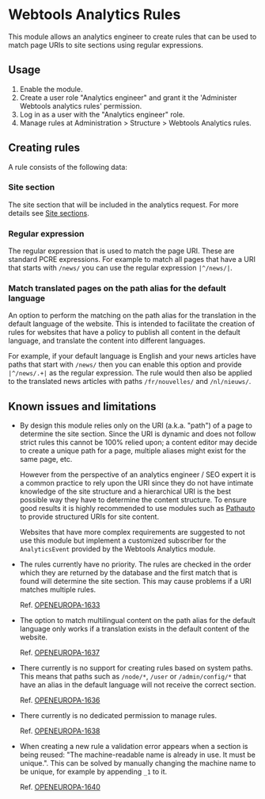 Webtools Analytics Rules
========================

This module allows an analytics engineer to create rules that can be used to
match page URIs to site sections using regular expressions.


Usage
-----

1. Enable the module.
1. Create a user role "Analytics engineer" and grant it the 'Administer Webtools
   analytics rules' permission.
1. Log in as a user with the "Analytics engineer" role.
1. Manage rules at Administration > Structure > Webtools Analytics rules.


Creating rules
--------------

A rule consists of the following data:

### Site section

The site section that will be included in the analytics request. For more
details see [Site
sections](https://webgate.ec.europa.eu/CITnet/confluence/display/NEXTEUROPA/Adapting+the+Next+Europa+Piwik+Module+%3A+add+sections).

### Regular expression

The regular expression that is used to match the page URI. These are standard
PCRE expressions. For example to match all pages that have a URI that starts
with `/news/` you can use the regular expression `|^/news/|`.

### Match translated pages on the path alias for the default language

An option to perform the matching on the path alias for the translation in the
default language of the website. This is intended to facilitate the creation of
rules for websites that have a policy to publish all content in the default
language, and translate the content into different languages.

For example, if your default language is English and your news articles have
paths that start with `/news/` then you can enable this option and provide
`|^/news/.+|` as the regular expression. The rule would then also be applied to
the translated news articles with paths `/fr/nouvelles/` and `/nl/nieuws/`.


Known issues and limitations
----------------------------

* By design this module relies only on the URI (a.k.a. "path") of a page to
  determine the site section. Since the URI is dynamic and does not follow
  strict rules this cannot be 100% relied upon; a content editor may decide to
  create a unique path for a page, multiple aliases might exist for the same
  page, etc.

  However from the perspective of an analytics engineer / SEO expert it is a
  common practice to rely upon the URI since they do not have intimate knowledge
  of the site structure and a hierarchical URI is the best possible way they
  have to determine the content structure. To ensure good results it is highly
  recommended to use modules such as
  [Pathauto](https://www.drupal.org/project/pathauto) to provide structured URIs
  for site content.

  Websites that have more complex requirements are suggested to not use this
  module but implement a customized subscriber for the `AnalyticsEvent` provided
  by the Webtools Analytics module.
* The rules currently have no priority. The rules are checked in the order which
  they are returned by the database and the first match that is found will
  determine the site section. This may cause problems if a URI matches multiple
  rules.

  Ref.
  [OPENEUROPA-1633](https://webgate.ec.europa.eu/CITnet/jira/browse/OPENEUROPA-1633)
* The option to match multilingual content on the path alias for the default
  language only works if a translation exists in the default content of the
  website.

  Ref.
  [OPENEUROPA-1637](https://webgate.ec.europa.eu/CITnet/jira/browse/OPENEUROPA-1637)
* There currently is no support for creating rules based on system paths. This
  means that paths such as `/node/*`, `/user` or `/admin/config/*` that have an
  alias in the default language will not receive the correct section.

  Ref.
  [OPENEUROPA-1636](https://webgate.ec.europa.eu/CITnet/jira/browse/OPENEUROPA-1636)
* There currently is no dedicated permission to manage rules.

  Ref.
  [OPENEUROPA-1638](https://webgate.ec.europa.eu/CITnet/jira/browse/OPENEUROPA-1638)
* When creating a new rule a validation error appears when a section is being
  reused: "The machine-readable name is already in use. It must be unique.".
  This can be solved by manually changing the machine name to be unique, for
  example by appending `_1` to it.

  Ref.
  [OPENEUROPA-1640](https://webgate.ec.europa.eu/CITnet/jira/browse/OPENEUROPA-1640)
